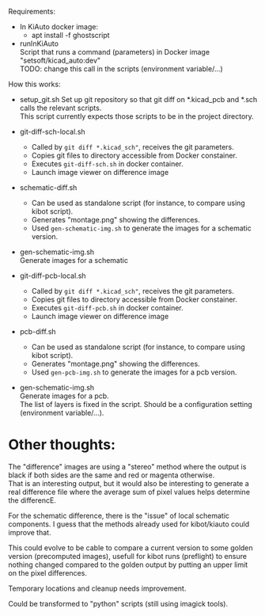 Requirements:

- In KiAuto docker image:
  - apt install -f ghostscript
- runInKiAuto  
  Script that runs a command (parameters) in Docker image "setsoft/kicad_auto:dev"  
  TODO: change this call in the scripts (environment variable/...)
  
How this works:

- setup_git.sh
  Set up git repository so that git diff on *.kicad_pcb and *.sch calls the relevant scripts.  
  This script currently expects those scripts to be in the project directory.
  
- git-diff-sch-local.sh  
  - Called by `git diff *.kicad_sch"`, receives the git parameters.  
  - Copies git files to directory accessible from Docker constainer.
  - Executes `git-diff-sch.sh` in docker container.
  - Launch image viewer on difference image
- schematic-diff.sh  
  - Can be used as standalone script (for instance, to compare using kibot script).  
  - Generates "montage.png" showing the differences.
  - Used `gen-schematic-img.sh` to generate the images for a schematic version.
- gen-schematic-img.sh  
  Generate images for a schematic 
  
- git-diff-pcb-local.sh  
  - Called by `git diff *.kicad_sch"`, receives the git parameters.  
  - Copies git files to directory accessible from Docker constainer.
  - Executes `git-diff-pcb.sh` in docker container.
  - Launch image viewer on difference image
- pcb-diff.sh  
  - Can be used as standalone script (for instance, to compare using kibot script).  
  - Generates "montage.png" showing the differences.
  - Used `gen-pcb-img.sh` to generate the images for a pcb version.
- gen-schematic-img.sh  
  Generate images for a pcb.  
  The list of layers is fixed in the script.  Should be a configuration setting (environment variable/...).
  
  

# Other thoughts:

The "difference" images are using a "stereo" method where the output is black if both sides are the same and red or magenta otherwise.  
That is an interesting output, but it would also be interesting to generate a real difference file where the average sum of pixel values helps determine the differencE.

For the schematic difference, there is the "issue" of local schematic components.  I guess that the methods already used for kibot/kiauto could improve that.

This could evolve to be cable to compare a current version to some golden version (precomputed images), usefull for kibot runs (preflight) to ensure nothing changed compared to the golden output by putting an upper limit on the pixel differences.

Temporary locations and cleanup needs improvement.  
  
Could be transformed to "python" scripts (still using imagick tools).
